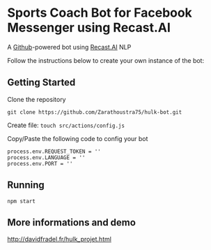 # Sports Coach Bot for Facebook Messenger using Recast.AI

A [Github](https://github.com/)-powered bot using [Recast.AI](https://recast.ai) NLP

Follow the instructions below to create your own instance of the bot:

Getting Started
--------------------

Clone the repository

`git clone https://github.com/Zarathoustra75/hulk-bot.git`

Create file: `touch src/actions/config.js`

Copy/Paste the following code to config your bot

```
process.env.REQUEST_TOKEN = ''
process.env.LANGUAGE = ''
process.env.PORT = ''
```

Running
--------------------

`npm start`

More informations and demo
--------------------

http://davidfradel.fr/hulk_projet.html
